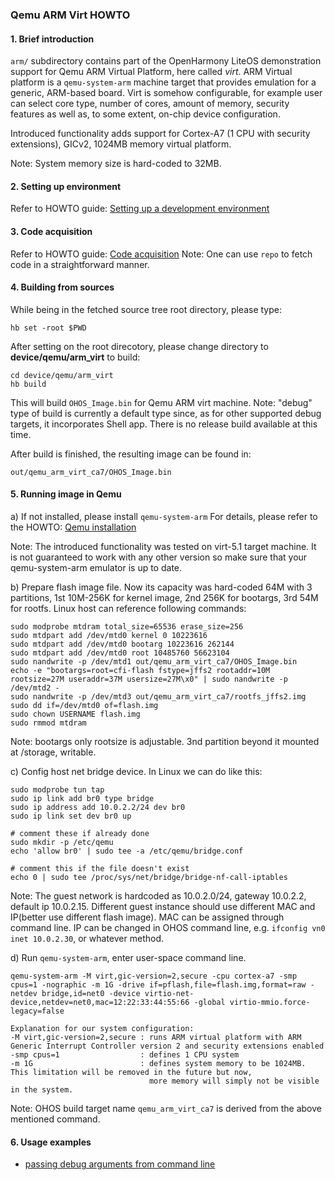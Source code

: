 ### Qemu ARM Virt HOWTO

#### 1. Brief introduction
`arm/` subdirectory contains part of the OpenHarmony LiteOS demonstration support for Qemu ARM Virtual Platform,
here called *virt*.
ARM Virtual platform is a `qemu-system-arm` machine target that provides emulation
for a generic, ARM-based board. Virt is somehow configurable, for example
user can select core type, number of cores, amount of memory, security features
as well as, to some extent, on-chip device configuration.

Introduced functionality adds support for Cortex-A7 (1 CPU with security extensions),
GICv2, 1024MB memory virtual platform.

Note: System memory size is hard-coded to 32MB.

#### 2. Setting up environment

Refer to HOWTO guide: [Setting up a development environment](https://gitee.com/openharmony/docs/blob/master/en/device-dev/quick-start/environment-setup.md)

#### 3. Code acquisition

Refer to HOWTO guide: [Code acquisition](https://gitee.com/openharmony/docs/blob/master/en/device-dev/get-code/source-code-acquisition.md)
Note: One can use `repo` to fetch code in a straightforward manner.

#### 4. Building from sources

While being in the fetched source tree root directory, please type:
```
hb set -root $PWD
```
After setting on the root direcotory, please change directory to **device/qemu/arm_virt** to build:

```
cd device/qemu/arm_virt
hb build
```

This will build `OHOS_Image.bin` for Qemu ARM virt machine.
Note: "debug" type of build is currently a default type since, as for other supported debug targets, it incorporates Shell app.
      There is no release build available at this time.

After build is finished, the resulting image can be found in:
```
out/qemu_arm_virt_ca7/OHOS_Image.bin
```
#### 5. Running image in Qemu

a) If not installed, please install `qemu-system-arm`
For details, please refer to the HOWTO: [Qemu installation](https://www.qemu.org/download/)

Note: The introduced functionality was tested on virt-5.1 target machine. It is not guaranteed to work with any other version
      so make sure that your qemu-system-arm emulator is up to date.

b) Prepare flash image file. Now its capacity was hard-coded 64M with 3 partitions, 1st 10M-256K for kernel image, 2nd 256K for bootargs, 3rd 54M for rootfs. Linux host can reference following commands:
```
sudo modprobe mtdram total_size=65536 erase_size=256
sudo mtdpart add /dev/mtd0 kernel 0 10223616
sudo mtdpart add /dev/mtd0 bootarg 10223616 262144
sudo mtdpart add /dev/mtd0 root 10485760 56623104
sudo nandwrite -p /dev/mtd1 out/qemu_arm_virt_ca7/OHOS_Image.bin
echo -e "bootargs=root=cfi-flash fstype=jffs2 rootaddr=10M rootsize=27M useraddr=37M usersize=27M\x0" | sudo nandwrite -p /dev/mtd2 -
sudo nandwrite -p /dev/mtd3 out/qemu_arm_virt_ca7/rootfs_jffs2.img
sudo dd if=/dev/mtd0 of=flash.img
sudo chown USERNAME flash.img
sudo rmmod mtdram
```
Note: bootargs only rootsize is adjustable. 3nd partition beyond it mounted at /storage, writable.

c) Config host net bridge device. In Linux we can do like this:
```
sudo modprobe tun tap
sudo ip link add br0 type bridge
sudo ip address add 10.0.2.2/24 dev br0
sudo ip link set dev br0 up

# comment these if already done
sudo mkdir -p /etc/qemu
echo 'allow br0' | sudo tee -a /etc/qemu/bridge.conf

# comment this if the file doesn't exist
echo 0 | sudo tee /proc/sys/net/bridge/bridge-nf-call-iptables
```
Note: The guest network is hardcoded as 10.0.2.0/24, gateway 10.0.2.2, default ip 10.0.2.15. Different guest instance should use different MAC and IP(better use different flash image). MAC can be assigned through command line. IP can be changed in OHOS command line, e.g. `ifconfig vn0 inet 10.0.2.30`, or whatever method.

d) Run `qemu-system-arm`, enter user-space command line.

```
qemu-system-arm -M virt,gic-version=2,secure -cpu cortex-a7 -smp cpus=1 -nographic -m 1G -drive if=pflash,file=flash.img,format=raw -netdev bridge,id=net0 -device virtio-net-device,netdev=net0,mac=12:22:33:44:55:66 -global virtio-mmio.force-legacy=false
```


```
Explanation for our system configuration:
-M virt,gic-version=2,secure : runs ARM virtual platform with ARM Generic Interrupt Controller version 2 and security extensions enabled
-smp cpus=1                  : defines 1 CPU system
-m 1G                        : defines system memory to be 1024MB. This limitation will be removed in the future but now,
                               more memory will simply not be visible in the system.
```


Note: OHOS build target name `qemu_arm_virt_ca7` is derived from the above mentioned command.

#### 6. Usage examples

- [passing debug arguments from command line](example.md#sectiondebug)
